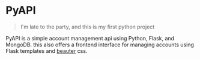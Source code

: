 # PyAPI

> I'm late to the party, and this is my first python project

PyAPI is a simple account management api using Python, Flask, and MongoDB. this also offers a frontend interface for managing accounts using Flask templates and [beauter](https://beauter.io) css.